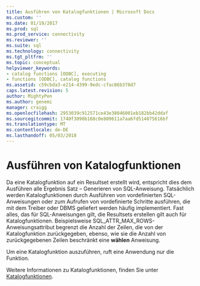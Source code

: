 ```yaml
---
title: Ausführen von Katalogfunktionen | Microsoft Docs
ms.custom: ''
ms.date: 01/19/2017
ms.prod: sql
ms.prod_service: connectivity
ms.reviewer: ''
ms.suite: sql
ms.technology: connectivity
ms.tgt_pltfrm: ''
ms.topic: conceptual
helpviewer_keywords:
- catalog functions [ODBC], executing
- functions [ODBC], catalog functions
ms.assetid: c59cbda3-e214-4399-9edc-cfac86b378d7
caps.latest.revision: 5
author: MightyPen
ms.author: genemi
manager: craigg
ms.openlocfilehash: 2953039c912571ce43e38046001eb182bb42ddaf
ms.sourcegitcommit: 1740f3090b168c0e809611a7aa6fd514075616bf
ms.translationtype: MT
ms.contentlocale: de-DE
ms.lasthandoff: 05/03/2018
---
```

# <a name="executing-catalog-functions"></a>Ausführen von Katalogfunktionen
Da eine Katalogfunktion auf ein Resultset erstellt wird, entspricht dies dem Ausführen alle Ergebnis Satz – Generieren von SQL-Anweisung. Tatsächlich werden Katalogfunktionen durch Ausführen von vordefinierten SQL-Anweisungen oder zum Aufrufen von vordefinierte Schritte ausführen, die mit dem Treiber oder DBMS geliefert werden häufig implementiert. Fast alles, das für SQL-Anweisungen gilt, die Resultsets erstellen gilt auch für Katalogfunktionen. Beispielsweise SQL_ATTR_MAX_ROWS-Anweisungsattribut begrenzt die Anzahl der Zeilen, die von der Katalogfunktion zurückgegeben, ebenso, wie sie die Anzahl von zurückgegebenen Zeilen beschränkt eine **wählen** Anweisung.  
  
 Um eine Katalogfunktion auszuführen, ruft eine Anwendung nur die Funktion.  
  
 Weitere Informationen zu Katalogfunktionen, finden Sie unter [Katalogfunktionen](../../../odbc/reference/develop-app/catalog-functions.md).
